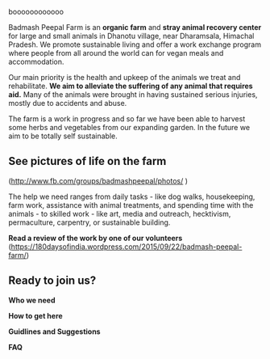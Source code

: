 boooooooooooo

Badmash Peepal Farm is an **organic farm** and **stray animal recovery
center** for large and small animals in Dhanotu village, near
Dharamsala, Himachal Pradesh. We promote sustainable living and offer
a work exchange program where people from all around the world can  for vegan meals and accommodation.

Our main priority is the health and upkeep of the animals we
treat and rehabilitate. **We aim to alleviate the suffering of any
animal that requires aid.** Many of the animals were brought in having
sustained serious injuries, mostly due to accidents and abuse.

 The farm is a work in progress and so far we have been able to
harvest some herbs and vegetables from our expanding
garden. In the future we aim to be totally self sustainable.

See pictures of life on the farm
---------
(http://www.fb.com/groups/badmashpeepal/photos/ )

The help we need ranges from daily tasks - like dog walks, housekeeping, farm work, assistance with animal treatments, and spending time with the animals - to skilled work - like art, media and outreach, hecktivism, permaculture, carpentry, or sustainable building. 

**Read a review of the work by one of our volunteers** (https://180daysofindia.wordpress.com/2015/09/22/badmash-peepal-farm/)

Ready to join us?
----------

**Who we need**

**How to get here**

**Guidlines and Suggestions**

**FAQ**
